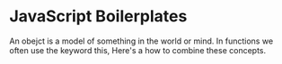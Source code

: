 JavaScript Boilerplates
=======================

An obejct is a model of something in the world or mind. In functions we often use the keyword this, Here's a how to combine these concepts.